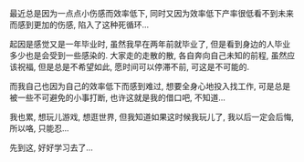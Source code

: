 最近总是因为一点点小伤感而效率低下, 同时又因为效率低下产率很低看不到未来而感到更加的伤感, 陷入了这种死循环...

起因是感觉又是一年毕业时, 虽然我早在两年前就毕业了, 但是看到身边的人毕业多少也是会受到一些感染的. 大家走的走散的散, 各自奔向自己未知的前程, 虽然应该祝福, 但是总是不希望如此, 愿时间可以停滞不前, 可这是不可能的.

而我自己也因为自己的效率低下而感到难过, 想要全身心地投入找工作, 可是总是被一些不可避免的小事打断, 也许这就是我的借口吧, 不知道...

我也累, 想玩儿游戏, 想逛世界, 但我知道如果这时候我玩儿了, 我以后一定会后悔, 所以咯, 只能忍...

先到这, 好好学习去了...